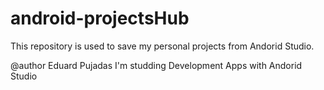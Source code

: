 # android-projectsHub
This repository is used to save my personal projects from Andorid Studio.

@author Eduard Pujadas
I'm studding Development Apps with Andorid Studio 
